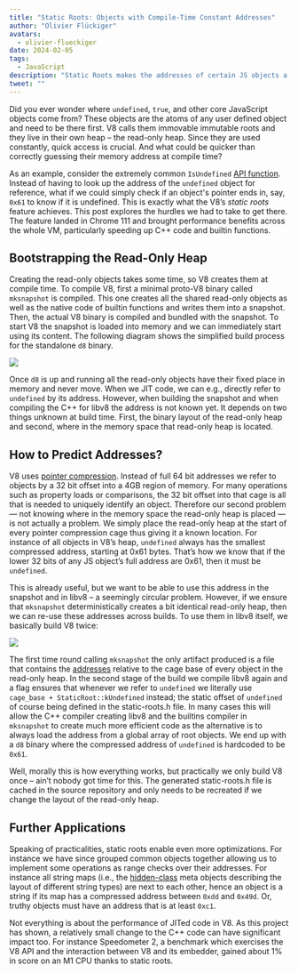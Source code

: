 ```yaml
---
title: "Static Roots: Objects with Compile-Time Constant Addresses"
author: "Olivier Flückiger"
avatars:
  - olivier-flueckiger
date: 2024-02-05
tags:
  - JavaScript
description: "Static Roots makes the addresses of certain JS objects a compile-time constant."
tweet: ""
---
```


Did you ever wonder where `undefined`, `true`, and other core JavaScript objects come from? These objects are the atoms of any user defined object and need to be there first. V8 calls them immovable immutable roots and they live in their own heap – the read-only heap. Since they are used constantly, quick access is crucial. And what could be quicker than correctly guessing their memory address at compile time?

<!--truncate-->
As an example, consider the extremely common `IsUndefined` [API function](https://source.chromium.org/chromium/chromium/src/+/main:v8/include/v8-value.h?q=symbol:%5Cbv8::Value::IsUndefined%5Cb%20case:yes). Instead of having to look up the address of the `undefined` object for reference, what if we could simply check if an object's pointer ends in, say, `0x61` to know if it is undefined. This is exactly what the V8’s *static roots* feature achieves. This post explores the hurdles we had to take to get there. The feature landed in Chrome 111 and brought performance benefits across the whole VM, particularly speeding up C++ code and builtin functions.

## Bootstrapping the Read-Only Heap

Creating the read-only objects takes some time, so V8 creates them at compile time. To compile V8, first a minimal proto-V8 binary called `mksnapshot` is compiled. This one creates all the shared read-only objects as well as the native code of builtin functions and writes them into a snapshot. Then, the actual V8 binary is compiled and bundled with the snapshot. To start V8 the snapshot is loaded into memory and we can immediately start using its content. The following diagram shows the simplified build process for the standalone `d8` binary.

![](/_img/static-roots/static-roots1.svg)

Once `d8` is up and running all the read-only objects have their fixed place in memory and never move. When we JIT code, we can e.g., directly refer to `undefined` by its address. However, when building the snapshot and when compiling the C++ for libv8 the address is not known yet. It depends on two things unknown at build time. First, the binary layout of the read-only heap and second, where in the memory space that read-only heap is located.

## How to Predict Addresses?

V8 uses [pointer compression](https://v8.dev/blog/pointer-compression). Instead of full 64 bit addresses we refer to objects by a 32 bit offset into a 4GB region of memory. For many operations such as property loads or comparisons, the 32 bit offset into that cage is all that is needed to uniquely identify an object. Therefore our second problem — not knowing where in the memory space the read-only heap is placed — is not actually a problem. We simply place the read-only heap at the start of every pointer compression cage thus giving it a known location. For instance of all objects in V8’s heap, `undefined` always has the smallest compressed address, starting at 0x61 bytes. That’s how we know that if the lower 32 bits of any JS object’s full address are 0x61, then it must be `undefined`.

This is already useful, but we want to be able to use this address in the snapshot and in libv8 – a seemingly circular problem. However, if we ensure that `mksnapshot` deterministically creates a bit identical read-only heap, then we can re-use these addresses across builds. To use them in libv8 itself, we basically build V8 twice:

![](/_img/static-roots/static-roots2.svg)

The first time round calling `mksnapshot` the only artifact produced is a file that contains the [addresses](https://source.chromium.org/chromium/chromium/src/+/main:v8/src/roots/static-roots.h) relative to the cage base of every object in the read-only heap. In the second stage of the build we compile libv8 again and a flag ensures that whenever we refer to `undefined` we literally use `cage_base + StaticRoot::kUndefined` instead; the static offset of `undefined` of course being defined in the static-roots.h file. In many cases this will allow the C++ compiler creating libv8 and the builtins compiler in `mksnapshot` to create much more efficient code as the alternative is to always load the address from a global array of root objects. We end up with a `d8` binary where the compressed address of `undefined` is hardcoded to be `0x61`.

Well, morally this is how everything works, but practically we only build V8 once – ain’t nobody got time for this. The generated static-roots.h file is cached in the source repository and only needs to be recreated if we change the layout of the read-only heap.

## Further Applications

Speaking of practicalities, static roots enable even more optimizations. For instance we have since grouped common objects together allowing us to implement some operations as range checks over their addresses. For instance all string maps (i.e., the [hidden-class](https://v8.dev/docs/hidden-classes) meta objects describing the layout of different string types) are next to each other, hence an object is a string if its map has a compressed address between `0xdd` and `0x49d`. Or, truthy objects must have an address that is at least `0xc1`.

Not everything is about the performance of JITed code in V8. As this project has shown, a relatively small change to the C++ code can have significant impact too. For instance Speedometer 2, a benchmark which exercises the V8 API and the interaction between V8 and its embedder, gained about 1% in score on an M1 CPU thanks to static roots.
